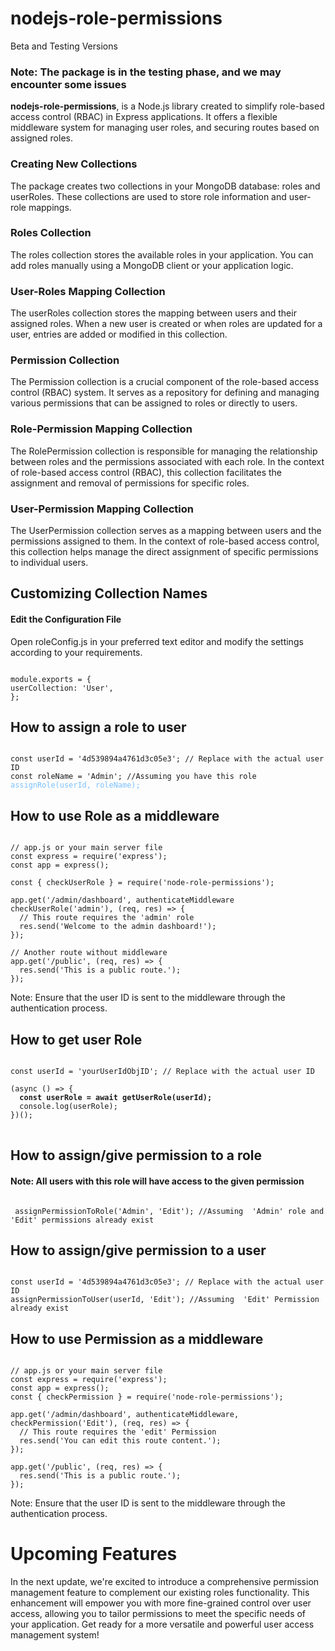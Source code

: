 # nodejs-role-permissions

Beta and Testing Versions

<h3>Note: The package is in the testing phase, and we may encounter some issues</h3>

**nodejs-role-permissions**, is a Node.js library created to simplify role-based access control (RBAC) in Express applications. It offers a flexible middleware system for managing user roles, and securing routes based on assigned roles.




<h3>Creating New Collections</h3>
<p>The package creates two collections in your MongoDB database: roles and userRoles. These collections are used to store role information and user-role mappings.</p>

<h3>Roles Collection</h3>
The roles collection stores the available roles in your application. You can add roles manually using a MongoDB client or your application logic.

<h3>User-Roles Mapping Collection</h3>
The userRoles collection stores the mapping between users and their assigned roles. When a new user is created or when roles are updated for a user, entries are added or modified in this collection.

<h3>Permission  Collection</h3>
The Permission collection is a crucial component of the role-based access control (RBAC) system. It serves as a repository for defining and managing various permissions that can be assigned to roles or directly to users.


<h3>Role-Permission Mapping Collection</h3>
The RolePermission collection is responsible for managing the relationship between roles and the permissions associated with each role. In the context of role-based access control (RBAC), this collection facilitates the assignment and removal of permissions for specific roles.


<h3>User-Permission Mapping Collection</h3>
The UserPermission collection serves as a mapping between users and the permissions assigned to them. In the context of role-based access control, this collection helps manage the direct assignment of specific permissions to individual users.


<h2>Customizing Collection Names</h2>
<h4>Edit the Configuration File</h4>

Open roleConfig.js in your preferred text editor and modify the settings according to your requirements.


<pre class="notranslate"><code>
module.exports = {
userCollection: 'User',
};</code></pre>



<h2>How to assign a role to user</h2>

<pre class="notranslate"><code>
const userId = '4d539894a4761d3c05e3'; // Replace with the actual user ID
const roleName = 'Admin'; //Assuming you have this role
<span style="color:#79c0ff">assignRole(userId, roleName);</span>
</code></pre>


<h2>How to use Role as a middleware</h2>

<pre class="notranslate"><code>
// app.js or your main server file
const express = require('express');
const app = express();

const { checkUserRole } = require('node-role-permissions');

app.get('/admin/dashboard', authenticateMiddleware checkUserRole('admin'), (req, res) => {
  // This route requires the 'admin' role
  res.send('Welcome to the admin dashboard!');
});

// Another route without middleware
app.get('/public', (req, res) => {
  res.send('This is a public route.');
});
</code></pre>

Note: Ensure that the user ID is sent to the middleware through the authentication process.



<h2>How to get user Role</h2>

<pre class="notranslate">
<code>
const userId = 'yourUserIdObjID'; // Replace with the actual user ID

(async () => {
  <b>const userRole = await getUserRole(userId);</b>
  console.log(userRole);
})();
</code>
</pre>

<h2>How to assign/give permission to a role</h2>

<h4>Note: All users with this role will have access to the given permission</h4>

<pre class="notranslate"><code>
 assignPermissionToRole('Admin', 'Edit'); //Assuming  'Admin' role and 'Edit' permissions already exist 
</code></pre>



<h2>How to assign/give permission to a user</h2>

<pre class="notranslate"><code>
const userId = '4d539894a4761d3c05e3'; // Replace with the actual user ID
assignPermissionToUser(userId, 'Edit'); //Assuming  'Edit' Permission already exist
</code></pre>



<h2>How to use Permission as a middleware</h2>

<pre class="notranslate"><code>
// app.js or your main server file
const express = require('express');
const app = express();
const { checkPermission } = require('node-role-permissions');

app.get('/admin/dashboard', authenticateMiddleware, checkPermission('Edit'), (req, res) => {
  // This route requires the 'edit' Permission
  res.send('You can edit this route content.');
});

app.get('/public', (req, res) => {
  res.send('This is a public route.');
});
</code></pre>

Note: Ensure that the user ID is sent to the middleware through the authentication process.



<h1>Upcoming Features</h1>
<p>In the next update, we're excited to introduce a comprehensive permission management feature to complement our existing roles functionality. This enhancement will empower you with more fine-grained control over user access, allowing you to tailor permissions to meet the specific needs of your application. Get ready for a more versatile and powerful user access management system!</p>
